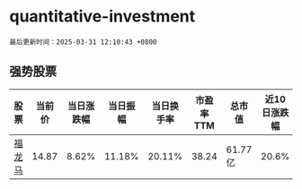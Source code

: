 # quantitative-investment

`最后更新时间：2025-03-31 12:10:43 +0800`

## 强势股票

|股票|当前价|当日涨跌幅|当日振幅|当日换手率|市盈率TTM|总市值|近10日涨跌幅|
|----|----|----|----|----|----|----|----|
|[福龙马](https://xueqiu.com/S/SH603686)|14.87|8.62%|11.18%|20.11%|38.24|61.77亿|20.6%|
